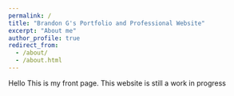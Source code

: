 ```yaml
---
permalink: /
title: "Brandon G's Portfolio and Professional Website"
excerpt: "About me"
author_profile: true
redirect_from: 
  - /about/
  - /about.html
---
```


Hello This is my front page. This website is still a work in progress
